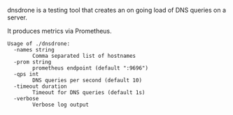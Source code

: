dnsdrone is a testing tool that creates an on going load of DNS queries on a server.

It produces metrics via Prometheus.

```
Usage of ./dnsdrone:
  -names string
        Comma separated list of hostnames
  -prom string
        prometheus endpoint (default ":9696")
  -qps int
        DNS queries per second (default 10)
  -timeout duration
        Timeout for DNS queries (default 1s)
  -verbose
        Verbose log output
```
